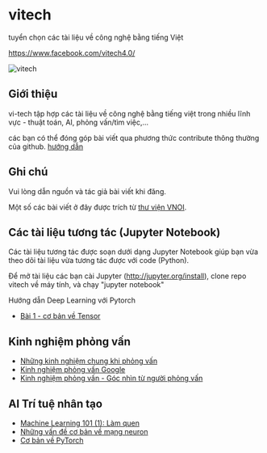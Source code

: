 # vitech

tuyển chọn các tài liệu về công nghệ bằng tiếng Việt

https://www.facebook.com/vitech4.0/

![vitech](vitech.jpg)

Giới thiệu
-----------------------
vi-tech tập hợp các tài liệu về công nghệ bằng tiếng việt trong nhiều lĩnh vực - thuật toán, AI, phỏng vấn/tìm việc,...

các bạn có thể đóng góp bài viết qua phương thức contribute thông thường của github.
[hướng dẫn](https://github.com/TeamworkTCU/4305-FOSSD-Project/wiki/C%C3%A1ch-th%E1%BB%A9c-l%E1%BA%A5y-m%C3%A3-v%C3%A0-%C4%91%C3%B3ng-g%C3%B3p-m%C3%A3-ngu%E1%BB%93n)


Ghi chú 
-----------------------
Vui lòng dẫn nguồn và tác giả bài viết khi đăng. 

Một số các bài viết ở đây được trích từ [thư viện VNOI](http://vnoi.info/wiki/Home).

Các tài liệu tương tác (Jupyter Notebook)
-----------------------
Các tài liệu tương tác được soạn dưới dạng Jupyter Notebook giúp bạn vừa theo dõi tài liệu vừa tương tác được với code (Python).

Để mở tài liệu các bạn cài Jupyter (http://jupyter.org/install), clone repo vitech về máy tính, và chạy "jupyter notebook"

Hướng dẫn Deep Learning với Pytorch
-   [Bài 1 - cơ bản về Tensor](jupyter/pytorch-tutorials/ch1_tensor.ipynb)


Kinh nghiệm phỏng vấn
-----------------------

-   [Những kinh nghiệm chung khi phỏng vấn](interview/kinh-nghiem-chung-khi-phong-van.md)
-   [Kinh nghiệm phỏng vấn Google](interview/kinh-nghiem-phong-van-google.md)
-   [Kinh nghiệm phỏng vấn - Góc nhìn từ người phỏng vấn](interview/kinh-nghiem-phong-van-vien.md)

AI Trí tuệ nhân tạo
-----------------------
-   [Machine Learning 101 (1): Làm quen](ai/ml-101-lam-quen.md)
-   [Những vấn đề cơ bản về mạng neuron](ai/neural-network-101.md)
-   [Cơ bản về PyTorch](ai/pytorch-101.md)
